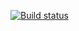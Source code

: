 [![Build status](https://ci.appveyor.com/api/projects/status/rjqqiuxk97xgysfc?svg=true)](https://ci.appveyor.com/project/Akimutina/patterns-2)
